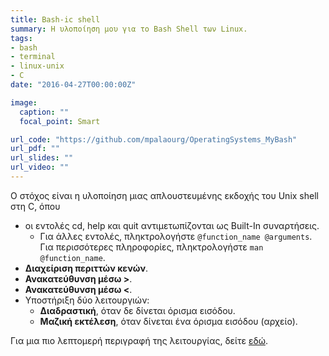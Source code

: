 ```yaml
---
title: Bash-ic shell
summary: Η υλοποίηση μου για το Bash Shell των Linux.
tags:
- bash
- terminal
- linux-unix
- C
date: "2016-04-27T00:00:00Z"

image:
  caption: ""
  focal_point: Smart

url_code: "https://github.com/mpalaourg/OperatingSystems_MyBash"
url_pdf: ""
url_slides: ""
url_video: ""
---
```


Ο στόχος είναι η υλοποίηση μιας απλουστευμένης εκδοχής του Unix shell στη C, όπου

- οι εντολές cd, help και quit αντιμετωπίζονται ως Built-In συναρτήσεις.
  - Για άλλες εντολές, πληκτρολογήστε ```@function_name @arguments```. Για περισσότερες πληροφορίες, πληκτρολογήστε ```man @function_name```.
- **Διαχείριση περιττών κενών**.
- **Ανακατεύθυνση μέσω >**.
- **Ανακατεύθυνση μέσω <**.
- Υποστήριξη δύο λειτουργιών:
  - **Διαδραστική**, όταν δε δίνεται όρισμα εισόδου.
  - **Μαζική εκτέλεση**, όταν δίνεται ένα όρισμα εισόδου (αρχείο).

Για μια πιο λεπτομερή περιγραφή της λειτουργίας, δείτε [εδώ](https://github.com/mpalaourg/OperatingSystems_MyBash#operating-systems-final-assignment-auth-2018).
